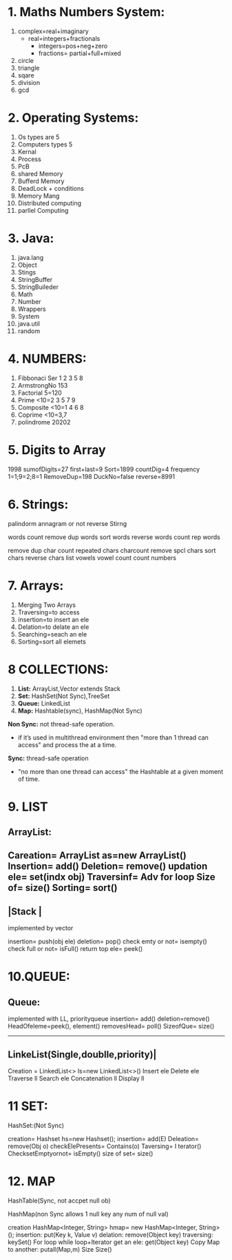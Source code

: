 # 1. Maths Numbers System:

1. complex=real+imaginary
    * real=integers+fractionals
        * integers=pos+neg+zero
        * fractions= partial+full+mixed
2. circle
3. triangle
4. sqare
5. division
6. gcd

# 2. Operating Systems:

1. Os types are 5
2. Computers types 5
3. Kernal
4. Process
5. PcB
6. shared Memory
7. Bufferd Memory
8. DeadLock + conditions
9. Memory Mang
10. Distributed computing
11. parllel Computing


# 3. Java:

1. java.lang
2. Object
3. Stings
4. StringBuffer
5. StringBuileder
6. Math
7. Number
8. Wrappers
9. System
10. java.util
11. random
 
# 4. NUMBERS:

1. Fibbonaci Ser 1 2 3 5 8
2. ArmstrongNo   153
3. Factorial     5=120
4. Prime         <10=2 3 5 7 9
5. Composite     <10=1 4 6 8
6. Coprime       <10=3,7
7. polindrome    20202
 
# 5. Digits to Array

 1998
 sumofDigits=27
 first+last=9
 Sort=1899
 countDig=4
 frequency 1=1;9=2;8=1
 RemoveDup=198
 DuckNo=false
 reverse=8991

# 6. Strings:
 
 palindorm
 annagram or not
 reverse Stirng
 
 
 words count
 remove dup words
 sort words
 reverse words
 count rep words
 
 remove dup char
 count repeated chars
 charcount
 remove spcl chars
 sort chars
 reverse chars
 list vowels
 vowel count
 count numbers
 
 # 7. Arrays:

1.  Merging Two Arrays
2. Traversing=to access
3. insertion=to insert an ele
4. Delation=to delate an ele
5. Searching=seach an ele
6. Sorting=sort all elemets

# 8 COLLECTIONS:

1. **List:**  ArrayList,Vector extends Stack
2. **Set:**   HashSet(Not Sync),TreeSet
3. **Queue:** LinkedList
4. **Map:**   Hashtable(sync), HashMap(Not Sync)
 
 **Non Sync:**  not thread-safe operation.

 * if it’s used in multithread environment then "more than 1 thread can access" and process the <Interface> at a time.

 **Sync:**  thread-safe operation
 
 * "no more than one thread can access" the Hashtable at a given moment of time. 

# 9. LIST
            
 ArrayList:
 ---------
Careation=      ArrayList<T> as=new ArrayList<T>()
Insertion=      add()
Deletion=       remove()
updation ele=   set(indx obj)
Traversinf=     Adv for loop
Size of=        size()
Sorting=         sort()
 ------
|Stack |
 ------
implemented by vector
 
insertion=         push(obj ele)
deletion=          pop()
check emty or not= isempty()
check full or not= isFull()
return top ele=    peek()

# 10.QUEUE:

 Queue:
 ------
implemented with LL, priorityqueue
insertion= add()
deletion=remove()
HeadOfeleme=peek(), element()
removesHead= poll()
SizeofQue= size()

-----------------------------------
LinkeList(Single,doublle,priority)|
-----------------------------------

Creation = LinkedList<> ls=new LinkedList<>()
Insert ele
Delete ele
Traverse ll
Search ele
Concatenation ll
Display ll
 

# 11 SET:
                
HashSet:(Not Sync)


creation=    Hashset<T> hs=new Hashset<T>(); 
insertion=   add(E)
Deleation=   remove(Obj o)
checkElePresents= Contains(o)
Taversing=   I                  terator()
ChecksetEmptyornot= isEmpty()
size of set= size()

# 12. MAP
                        
HashTable(Sync, not accpet null ob)

HashMap(non Sync allows 1 null key any num of null val)


creation    HashMap<Integer, String> hmap= new HashMap<Integer, String>();
insertion:  put(Key k, Value v)
delation:   remove(Object key)
traversing: keySet()
            For loop
            while loop+Iterator
get an ele: get(Object key)
Copy Map to another:    putall(Map,m)
Size        Size()